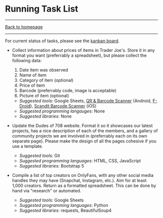 # Running Task List

-----

[Back to homepage](..)

-----

For current status of tasks, please see the [kanban board](https://github.com/orgs/dudesof708/projects/3).

* Collect information about prices of items in Trader Joe's. Store it in any format you want (preferrably a spreadsheet), but please collect the following data:
  1. Date item was observed
  2. Name of item
  3. Category of item (optional)
  4. Price of item
  5. Barcode (preferrably code, image is acceptable)
  6. Picture of item (optional)

  * *Suggested tools:* Google Sheets, [QR & Barcode Scanner](https://play.google.com/store/apps/details?id=org.barcodescanner) (Android, [F-Droid](https://f-droid.org/packages/com.example.barcodescanner/)), [Scandit Barcode Scanner](https://apps.apple.com/us/app/scandit-barcode-scanner/id453880584) (iOS)
  * *Suggested programming langauges:* None
  * *Suggested libraries:* None
* Update the Dudes of 708 website. Format it so it showcases our latest projects, has a nice description of each of the members, and a gallery of community projects we are involved in (preferrably each on its own separate page). Please make the design of all the pages cohesive if you use a template.
  * *Suggested tools:* Git
  * *Suggested programming languages:* HTML, CSS, JavaScript
  * *Suggested libraries:* Bootstrap 5
* Compile a list of top creators on OnlyFans, with any other social media handles they may have (Snapchat, Instagram, etc.). Aim for at least 1,000 creators. Return as a formatted spreadsheet. This can be done by hand via "research" or automated.
  * *Suggested tools:* Google Sheets
  * *Suggested programming languages:* Python
  * *Suggested libraries:* requests, BeautifulSoup4
